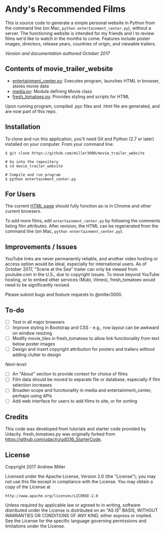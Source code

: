 # Andy's Recommended Films

This is source code to generate a simple personal website in Python from the command line (on Mac, `python entertainment_center.py`), without a server. The functioning website is intended for my friends and I to review films we'd like to watch in the months to come. Features include poster images, directors, release years, countries of origin, and viewable trailers.

_Version and documentation authored October 2017_

## Contents of movie_trailer_website

- [entertainment_center.py](../master/entertainment_center.py): Executes program, launches HTML in browser, stores movie data
- [media.py](../master/media.py): Module defining Movie class
- [fresh_tomatoes.py](../master/fresh_tomatoes.py): Provides styling and scripts for HTML

Upon running program, compiled .pyc files and .html file are generated, and are now part of this repo.

## Installation

To clone and run this application, you'll need Git and Python (2.7 or later) installed on your computer. From your command line:

```# Clone this repository
$ git clone https://github.com/miller3000/movie_trailer_website

# Go into the repository
$ cd movie_trailer_website

# Compile and run program
$ python entertainment_center.py
```

## For Users

The current [HTML page](../master/fresh_tomatoes.html) should fully function as-is in Chrome and other current browsers.

To add more films, edit `entertainment_center.py` by following the comments listing film attributes. After revision, the HTML can be regenerated from the command line (on Mac, `python entertainment_center.py`).

## Improvements / Issues

YouTube links are never permanently reliable, and another video hosting or access option would be ideal, especially for international users. As of October 2017, "Scene at the Sea" trailer can only be viewed from youtube.com in the U.S., due to copyright issues. To move beyond YouTube hosting, or to embed other services (Mubi, Vimeo), fresh_tomatoes would need to be significantly revised.

Please submit bugs and feature requests to @miller3000.

## To-do

- [ ] Test in all major browsers
- [ ] Improve styling in Bootstrap and CSS - e.g., row layout can be awkward on window resizing
- [ ] Modify movie_tiles in fresh_tomatoes to allow link functionality from text below poster images
- [ ] Design and insert copyright attribution for posters and trailers without adding clutter to design

_Next-level:_
- [ ] An "About" section to provide context for choice of films
- [ ] Film data should be moved to separate file or database, especially if film selection increases
- [ ] Broaden scope and functionality in media and entertainment_center, perhaps using APIs
- [ ] Add web interface for users to add films to site, or for sorting

## Credits

This code was developed from tutorials and starter code provided by Udacity. fresh_tomatoes.py was originally forked from https://github.com/udacity/ud036_StarterCode.

## License

Copyright 2017 Andrew Miller

Licensed under the Apache License, Version 2.0 (the "License");
you may not use this file except in compliance with the License.
You may obtain a copy of the License at

    http://www.apache.org/licenses/LICENSE-2.0

Unless required by applicable law or agreed to in writing, software
distributed under the License is distributed on an "AS IS" BASIS,
WITHOUT WARRANTIES OR CONDITIONS OF ANY KIND, either express or implied.
See the License for the specific language governing permissions and
limitations under the License.

